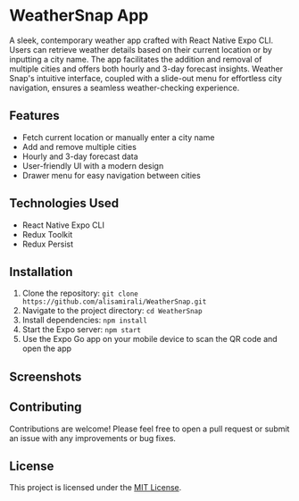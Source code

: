 # WeatherSnap App

A sleek, contemporary weather app crafted with React Native Expo CLI. Users can retrieve weather details based on their current location or by inputting a city name. The app facilitates the addition and removal of multiple cities and offers both hourly and 3-day forecast insights. Weather Snap's intuitive interface, coupled with a slide-out menu for effortless city navigation, ensures a seamless weather-checking experience.

## Features

- Fetch current location or manually enter a city name
- Add and remove multiple cities
- Hourly and 3-day forecast data
- User-friendly UI with a modern design
- Drawer menu for easy navigation between cities

## Technologies Used

- React Native Expo CLI
- Redux Toolkit
- Redux Persist

## Installation

1. Clone the repository: `git clone https://github.com/alisamirali/WeatherSnap.git`
2. Navigate to the project directory: `cd WeatherSnap`
3. Install dependencies: `npm install`
4. Start the Expo server: `npm start`
5. Use the Expo Go app on your mobile device to scan the QR code and open the app

## Screenshots

## Contributing

Contributions are welcome! Please feel free to open a pull request or submit an issue with any improvements or bug fixes.

## License

This project is licensed under the [MIT License](LICENSE).
